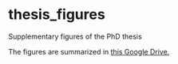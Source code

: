 # thesis_figures
Supplementary figures of the PhD thesis 

The figures are summarized in <u><a href="https://drive.google.com/drive/folders/1NCcmxVvygqYmva-r4sVUN2KGW_dySf59?usp=sharing">this Google Drive</a>.</u>

